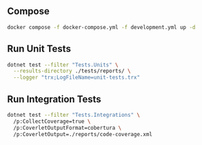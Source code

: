 ## Compose
```sh
docker compose -f docker-compose.yml -f development.yml up -d
```

## Run Unit Tests
```sh
dotnet test --filter "Tests.Units" \
  --results-directory ./tests/reports/ \
  --logger "trx;LogFileName=unit-tests.trx"
```

## Run Integration Tests
```sh
dotnet test --filter "Tests.Integrations" \
  /p:CollectCoverage=true \
  /p:CoverletOutputFormat=cobertura \
  /p:CoverletOutput=./reports/code-coverage.xml
```